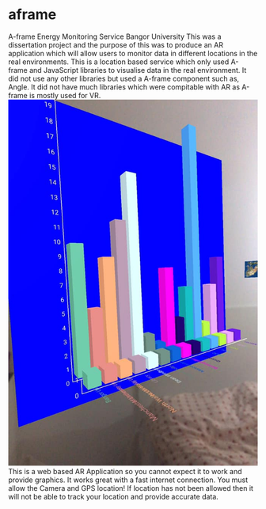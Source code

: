 # aframe
A-frame Energy Monitoring Service Bangor University 
This was a dissertation project and the purpose of this was to produce an AR application which will allow users to monitor data in different locations in the real environments. 
This is a location based service which only used A-frame and JavaScript libraries to visualise data in the real environment. 
It did not use any other libraries but used a A-frame component such as, Angle. 
It did not have much libraries which were compitable with AR as A-frame is mostly used for VR.
![image](./chart.jpg)
This is a web based AR Application so you cannot expect it to work and provide graphics. It works great with a fast internet connection. 
You must allow the Camera and GPS location! If location has not been allowed then it will not be able to track your location and provide accurate data. 
